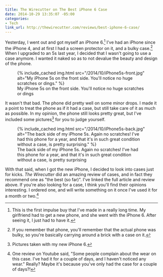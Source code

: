 ```yaml
---
title: The Wirecutter on The Best iPhone 6 Case
date: 2014-10-29 13:35:07 -05:00
categories:
- Tech
link_url: http://thewirecutter.com/reviews/best-iphone-6-case/
---
```


Yesterday, I went out and got myself an iPhone 6.[^1] I've had an iPhone since the iPhone 4, and at first I had a screen protector on it, and a bulky case.[^2] When I upgraded to an 5s last year, I decided that I wasn't going to use a case anymore. I wanted it naked so as to not devalue the beauty and design of the phone.

<figure class="extendout">
  {% include_cached img.html src="/2014/10/iPhone5s-front.jpg" alt="My iPhone 5s on the front side. You'll notice no huge scratches or dings." %}
  <figcaption>My iPhone 5s on the front side. You'll notice no huge scratches or dings</figcaption>
</figure>

It wasn't that bad. The phone did pretty well on some minor drops. I made it a point to treat the phone as if it had a case, but still take care of it as much as possible. In my opinion, the phone still looks pretty great, but I've included some pictures[^3] for you to judge yourself.

<figure class="alignright">
  {% include_cached img.html src="/2014/10/iPhone5s-back.jpg" alt="The back side of my iPhone 5s. Again no scratches! I've had this phone for a year, and that it's in such great condition without a case, is pretty surprising." %}
  <figcaption>The back side of my iPhone 5s. Again no scratches! I've had this phone for a year, and that it's in such great condition without a case, is pretty surprising</figcaption>
</figure>

With that said, when I got the new iPhone, I decided to look into cases just for kicks. *The Wirecutter* did an amazing review of cases, and in fact they recommend one as "the best (so far)". I've linked the full article and review above. If you're also looking for a case, I think you'll find their opinions interesting. I ordered one, and will write something on it once I've used it for a month or two.[^4]

[^1]: This is the first impulse buy that I've made in a really long time. My girlfriend had to get a new phone, and she went with the iPhone 6. After seeing it, I just had to have it.

[^2]: If you remember that phone, you'll remember that the actual phone was bulky, so you're basically carrying around a brick with a case on it.

[^3]: Pictures taken with my new iPhone 6.

[^4]: One review on Youtube said, "Some people complain about the wear on this case. I've had it for a couple of days, and I haven't noticed any wear." Really? Maybe it's because you've only had the case for a couple of days?!

